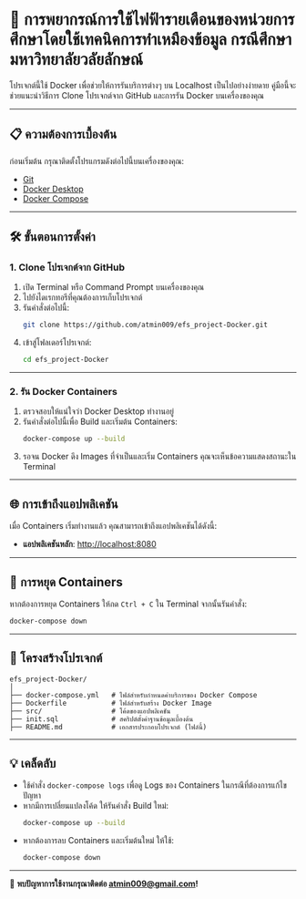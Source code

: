 
# 🚀 การพยากรณ์การใช้ไฟฟ้ารายเดือนของหน่วยการศึกษาโดยใช้เทคนิคการทำเหมืองข้อมูล กรณีศึกษา มหาวิทยาลัยวลัยลักษณ์

โปรเจกต์นี้ใช้ Docker เพื่อช่วยให้การรันบริการต่างๆ บน Localhost เป็นไปอย่างง่ายดาย คู่มือนี้จะช่วยแนะนำวิธีการ Clone โปรเจกต์จาก GitHub และการรัน Docker บนเครื่องของคุณ

---

## 📋 ความต้องการเบื้องต้น

ก่อนเริ่มต้น กรุณาติดตั้งโปรแกรมดังต่อไปนี้บนเครื่องของคุณ:

- [Git](https://git-scm.com/downloads)
- [Docker Desktop](https://www.docker.com/products/docker-desktop)
- [Docker Compose](https://docs.docker.com/compose/install/)

---

## 🛠️ ขั้นตอนการตั้งค่า

### 1. Clone โปรเจกต์จาก GitHub

1. เปิด Terminal หรือ Command Prompt บนเครื่องของคุณ
2. ไปยังไดเรกทอรีที่คุณต้องการเก็บโปรเจกต์
3. รันคำสั่งต่อไปนี้:
   ```bash
   git clone https://github.com/atmin009/efs_project-Docker.git
   ```
4. เข้าสู่โฟลเดอร์โปรเจกต์:
   ```bash
   cd efs_project-Docker
   ```

---

### 2. รัน Docker Containers

1. ตรวจสอบให้แน่ใจว่า Docker Desktop ทำงานอยู่
2. รันคำสั่งต่อไปนี้เพื่อ Build และเริ่มต้น Containers:
   ```bash
   docker-compose up --build
   ```
3. รอจน Docker ดึง Images ที่จำเป็นและเริ่ม Containers คุณจะเห็นข้อความแสดงสถานะใน Terminal

---

## 🌐 การเข้าถึงแอปพลิเคชัน

เมื่อ Containers เริ่มทำงานแล้ว คุณสามารถเข้าถึงแอปพลิเคชันได้ดังนี้:

- **แอปพลิเคชันหลัก**: [http://localhost:8080](http://localhost:8080)

---

## 🛑 การหยุด Containers

หากต้องการหยุด Containers ให้กด `Ctrl + C` ใน Terminal จากนั้นรันคำสั่ง:
```bash
docker-compose down
```

---


## 📂 โครงสร้างโปรเจกต์

```plaintext
efs_project-Docker/
│
├── docker-compose.yml   # ไฟล์สำหรับกำหนดค่าบริการของ Docker Compose
├── Dockerfile           # ไฟล์สำหรับสร้าง Docker Image
├── src/                 # โค้ดของแอปพลิเคชัน
├── init.sql             # สคริปต์ตั้งค่าฐานข้อมูลเบื้องต้น
├── README.md            # เอกสารประกอบโปรเจกต์ (ไฟล์นี้)
```

---

## 💡 เคล็ดลับ

- ใช้คำสั่ง `docker-compose logs` เพื่อดู Logs ของ Containers ในกรณีที่ต้องการแก้ไขปัญหา
- หากมีการเปลี่ยนแปลงโค้ด ให้รันคำสั่ง Build ใหม่:
  ```bash
  docker-compose up --build
  ```
- หากต้องการลบ Containers และเริ่มต้นใหม่ ให้ใช้:
  ```bash
  docker-compose down
  ```

---

🎉 **พบปัญหาการใช้งานกรุณาติดต่อ atmin009@gmail.com!**
